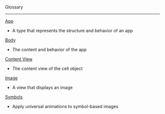 Glossary
- - - -
[App](https://developer.apple.com/documentation/SwiftUI/App)
* A type that represents the structure and behavior of an app

[Body](https://developer.apple.com/documentation/SwiftUI/App/body-swift.property)
* The content and behavior of the app

[Content View](https://developer.apple.com/documentation/uikit/uitableviewcell/1623229-contentview)
* The content view of the cell object

[Image](https://developer.apple.com/documentation/swiftui/image)
* A view that displays an image

[Symbols](https://developer.apple.com/documentation/symbols)
* Apply universal animations to symbol-based images
